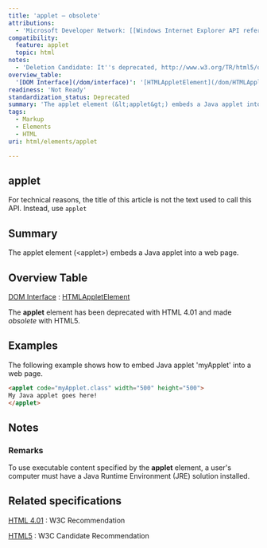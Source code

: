 ```yaml
---
title: 'applet – obsolete'
attributions:
  - 'Microsoft Developer Network: [[Windows Internet Explorer API reference](http://msdn.microsoft.com/en-us/library/ie/hh828809%28v=vs.85%29.aspx) Article]'
compatibility:
  feature: applet
  topic: html
notes:
  - 'Deletion Candidate: It''s deprecated, http://www.w3.org/TR/html5/obsolete.html#non-conforming-features'
overview_table:
  '[DOM Interface](/dom/interface)': '[HTMLAppletElement](/dom/HTMLAppletElement)'
readiness: 'Not Ready'
standardization_status: Deprecated
summary: 'The applet element (&lt;applet&gt;) embeds a Java applet into a web page.'
tags:
  - Markup
  - Elements
  - HTML
uri: html/elements/applet

---
```

## applet

For technical reasons, the title of this article is not the text used to call this API. Instead, use `applet`

## Summary

The applet element (&lt;applet&gt;) embeds a Java applet into a web page.

## Overview Table

[DOM Interface](/dom/interface)
:   [HTMLAppletElement](/dom/HTMLAppletElement)

The **applet** element has been deprecated with HTML 4.01 and made *obsolete* with HTML5.

## Examples

The following example shows how to embed Java applet 'myApplet' into a web page.

``` html
<applet code="myApplet.class" width="500" height="500">
My Java applet goes here!
</applet>
```

## Notes

### Remarks

To use executable content specified by the **applet** element, a user's computer must have a Java Runtime Environment (JRE) solution installed.

## Related specifications

[HTML 4.01](http://www.w3.org/TR/REC-html40/struct/objects.html#h-13.4)
:   W3C Recommendation

[HTML5](http://www.w3.org/TR/html5/obsolete.html#the-applet-element)
:   W3C Candidate Recommendation
